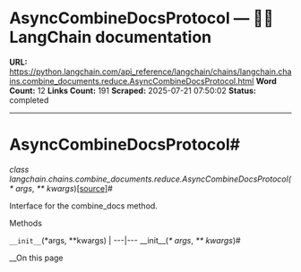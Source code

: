 # AsyncCombineDocsProtocol — 🦜🔗 LangChain  documentation

**URL:** https://python.langchain.com/api_reference/langchain/chains/langchain.chains.combine_documents.reduce.AsyncCombineDocsProtocol.html
**Word Count:** 12
**Links Count:** 191
**Scraped:** 2025-07-21 07:50:02
**Status:** completed

---

# AsyncCombineDocsProtocol\#

_class _langchain.chains.combine\_documents.reduce.AsyncCombineDocsProtocol\(_\* args_, _\*\* kwargs_\)[\[source\]](https://python.langchain.com/api_reference/_modules/langchain/chains/combine_documents/reduce.html#AsyncCombineDocsProtocol)\#     

Interface for the combine\_docs method.

Methods

`__init__`\(\*args, \*\*kwargs\) |    ---|---      \_\_init\_\_\(_\* args_, _\*\* kwargs_\)\#     

__On this page